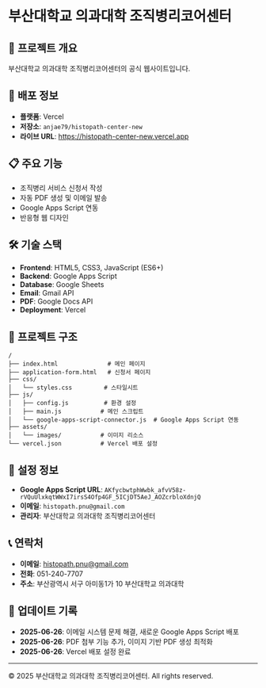 # 부산대학교 의과대학 조직병리코어센터

## 🏥 프로젝트 개요
부산대학교 의과대학 조직병리코어센터의 공식 웹사이트입니다.

## 🚀 배포 정보
- **플랫폼**: Vercel
- **저장소**: `anjae79/histopath-center-new`
- **라이브 URL**: https://histopath-center-new.vercel.app

## 📋 주요 기능
- 조직병리 서비스 신청서 작성
- 자동 PDF 생성 및 이메일 발송
- Google Apps Script 연동
- 반응형 웹 디자인

## 🛠️ 기술 스택
- **Frontend**: HTML5, CSS3, JavaScript (ES6+)
- **Backend**: Google Apps Script
- **Database**: Google Sheets
- **Email**: Gmail API
- **PDF**: Google Docs API
- **Deployment**: Vercel

## 📁 프로젝트 구조
```
/
├── index.html              # 메인 페이지
├── application-form.html   # 신청서 페이지
├── css/
│   └── styles.css         # 스타일시트
├── js/
│   ├── config.js          # 환경 설정
│   ├── main.js           # 메인 스크립트
│   └── google-apps-script-connector.js  # Google Apps Script 연동
├── assets/
│   └── images/           # 이미지 리소스
└── vercel.json           # Vercel 배포 설정

```

## 🔧 설정 정보
- **Google Apps Script URL**: `AKfycbwtphWwbk_afvV58z-rVQuUlxkqtWWxI7irsS4Ofp4GF_5ICjDT5AeJ_AOZcrbloXdnjQ`
- **이메일**: `histopath.pnu@gmail.com`
- **관리자**: 부산대학교 의과대학 조직병리코어센터

## 📞 연락처
- **이메일**: histopath.pnu@gmail.com
- **전화**: 051-240-7707
- **주소**: 부산광역시 서구 아미동1가 10 부산대학교 의과대학

## 📝 업데이트 기록
- **2025-06-26**: 이메일 시스템 문제 해결, 새로운 Google Apps Script 배포
- **2025-06-26**: PDF 첨부 기능 추가, 이미지 기반 PDF 생성 최적화
- **2025-06-26**: Vercel 배포 설정 완료

---
© 2025 부산대학교 의과대학 조직병리코어센터. All rights reserved. 